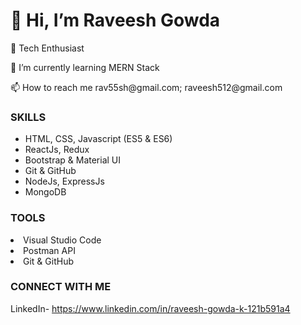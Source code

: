 <h1>👋 Hi, I’m Raveesh Gowda</h1>

<p>👀 Tech Enthusiast</p>

<p>🌱 I’m currently learning MERN Stack</p>

<p>📫 How to reach me rav55sh@gmail.com; raveesh512@gmail.com</p>



<h3>SKILLS</h3>

<ul>
  <li>HTML, CSS, Javascript (ES5 & ES6)</li>
  <li>ReactJs, Redux</li>
  <li>Bootstrap & Material UI</li>
  <li>Git & GitHub</li>
  <li>NodeJs, ExpressJs</li>
  <li>MongoDB</li>
</ul>

<h3>TOOLS</h3>
<li>Visual Studio Code</li>
<li>Postman API</li>
<li>Git & GitHub</li>

<h3>CONNECT WITH ME</h3>

LinkedIn- https://www.linkedin.com/in/raveesh-gowda-k-121b591a4

<!---
raveesh-gowda/raveesh-gowda is a ✨ special ✨ repository because its `README.md` (this file) appears on your GitHub profile.
You can click the Preview link to take a look at your changes.
--->
